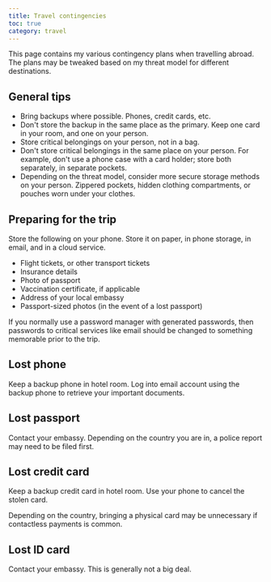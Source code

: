 ```yaml
---
title: Travel contingencies
toc: true
category: travel
---
```


This page contains my various contingency plans when travelling abroad. The
plans may be tweaked based on my threat model for different destinations.

## General tips

- Bring backups where possible. Phones, credit cards, etc.
- Don't store the backup in the same place as the primary. Keep one card in
  your room, and one on your person.
- Store critical belongings on your person, not in a bag.
- Don't store critical belongings in the same place on your person. For
  example, don't use a phone case with a card holder; store both separately, in
  separate pockets.
- Depending on the threat model, consider more secure storage methods on your
  person. Zippered pockets, hidden clothing compartments, or pouches worn under
  your clothes.

## Preparing for the trip

Store the following on your phone. Store it on paper, in phone storage, in email, and in a cloud service.

- Flight tickets, or other transport tickets
- Insurance details
- Photo of passport
- Vaccination certificate, if applicable
- Address of your local embassy
- Passport-sized photos (in the event of a lost passport)

If you normally use a password manager with generated passwords, then passwords
to critical services like email should be changed to something memorable prior
to the trip.

## Lost phone

Keep a backup phone in hotel room. Log into email account using the backup phone
to retrieve your important documents.

## Lost passport

Contact your embassy. Depending on the country you are in, a police report may
need to be filed first.

## Lost credit card

Keep a backup credit card in hotel room. Use your phone to cancel the stolen card.

Depending on the country, bringing a physical card may be unnecessary if
contactless payments is common.

## Lost ID card

Contact your embassy. This is generally not a big deal.

